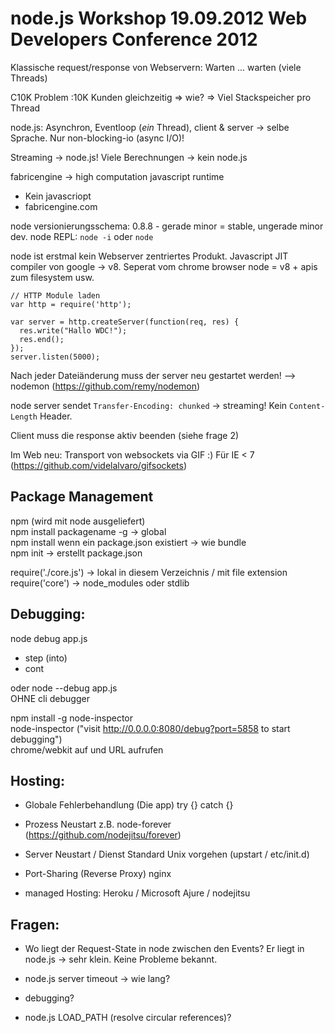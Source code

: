 # node.js Workshop 19.09.2012 Web Developers Conference 2012

Klassische request/response von Webservern: Warten ... warten (viele Threads)

C10K Problem :10K Kunden gleichzeitig => wie? => Viel Stackspeicher pro Thread

node.js: Asynchron, Eventloop (*ein* Thread), client & server -> selbe Sprache.
Nur non-blocking-io (async I/O)!

Streaming -> node.js!
Viele Berechnungen -> kein node.js

fabricengine -> high computation javascript runtime
- Kein javascriopt
- fabricengine.com

node versionierungsschema: 0.8.8 - gerade minor = stable, ungerade minor dev.
node REPL: `node -i` oder `node`

node ist erstmal kein Webserver zentriertes Produkt.
Javascript JIT compiler von google -> v8. Seperat vom chrome browser
node = v8 + apis zum filesystem usw.

```
// HTTP Module laden
var http = require('http');

var server = http.createServer(function(req, res) {
  res.write("Hallo WDC!");
  res.end();
});
server.listen(5000);
```

Nach jeder Dateiänderung muss der server neu gestartet werden!
--> nodemon (https://github.com/remy/nodemon)

node server sendet `Transfer-Encoding: chunked` -> streaming!
Kein `Content-Length` Header.

Client muss die response aktiv beenden (siehe frage 2)

Im Web neu: Transport von websockets via GIF :) Für IE < 7 (https://github.com/videlalvaro/gifsockets)

## Package Management
npm (wird mit node ausgeliefert)  
npm install packagename -g -> global  
npm install wenn ein package.json existiert -> wie bundle  
npm init -> erstellt package.json    

require('./core.js') -> lokal in diesem Verzeichnis / mit file extension  
require('core') -> node_modules oder stdlib  

## Debugging:
node debug app.js  
- step (into)
- cont

oder node --debug app.js  
OHNE cli debugger

npm install -g node-inspector  
node-inspector ("visit http://0.0.0.0:8080/debug?port=5858 to start debugging")  
chrome/webkit auf und URL aufrufen

## Hosting:
* Globale Fehlerbehandlung (Die app)
  try {} catch {}
* Prozess Neustart
  z.B. node-forever (https://github.com/nodejitsu/forever)
* Server Neustart / Dienst
  Standard Unix vorgehen (upstart / etc/init.d)
* Port-Sharing (Reverse Proxy)
  nginx

* managed Hosting: Heroku / Microsoft Ajure / nodejitsu

## Fragen:
- Wo liegt der Request-State in node zwischen den Events?
  Er liegt in node.js -> sehr klein. Keine Probleme bekannt.

- node.js server timeout -> wie lang?
- debugging?
- node.js LOAD_PATH (resolve circular references)?

